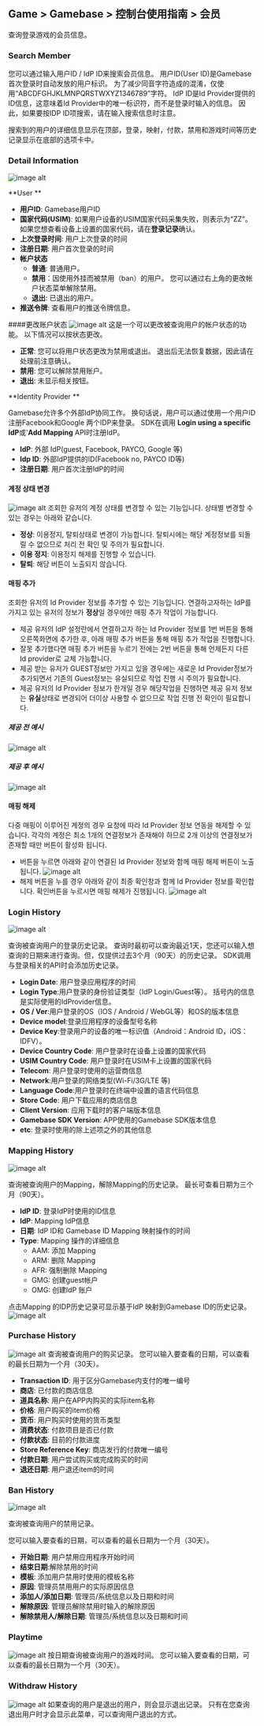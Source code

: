 ## Game > Gamebase > 控制台使用指南 > 会员

查询登录游戏的会员信息。


### Search Member

您可以通过输入用户ID / IdP ID来搜索会员信息。
用户ID(User ID)是Gamebase首次登录时自动发放的用户标识。 为了减少同音字符造成的混淆，仅使用“ABCDFGHJKLMNPQRSTWXYZ1346789”字符。
IdP ID是Id Provider提供的ID信息，这意味着Id Provider中的唯一标识符，而不是登录时输入的信息。 因此，如果要按IDP ID项搜索，请在输入搜索信息时注意。

搜索到的用户的详细信息显示在顶部，登录，映射，付款，禁用和游戏时间等历史记录显示在底部的选项卡中。


### Detail Information
![image alt](http://static.toastoven.net/prod_gamebase/Operators_Guide/Console_Member_Member1_1.6.png)

**User **

- **用户ID**: Gamebase用户ID
- **国家代码(USIM)**: 如果用户设备的USIM国家代码采集失败，则表示为“ZZ”。 如果您想查看设备上设置的国家代码，请在**登录记录**确认。
- **上次登录时间**: 用户上次登录的时间
- **注册日期**: 用户首次登录的时间
- **帐户状态**
  - **普通**: 普通用户。
  - **禁用**：因使用外挂而被禁用（ban）的用户。 您可以通过右上角的更改帐户状态菜单解除禁用。
  - **退出**: 已退出的用户。
- **推送令牌**: 查看用户的推送令牌信息。

####更改账户状态
![image alt](http://static.toastoven.net/prod_gamebase/Operators_Guide/Console_Member_Member1_2.2.png)
这是一个可以更改被查询用户的帐户状态的功能。
以下情况可以按状态更改。
- **正常**: 您可以将用户状态更改为禁用或退出。 退出后无法恢复数据，因此请在处理前注意确认。
- **禁用**: 您可以解除禁用账户。
- **退出**: 未显示相关按钮。

**Identity Provider **

Gamebase允许多个外部IdP协同工作。 换句话说，用户可以通过使用一个用户ID注册Facebook和Google 两个IDP来登录。 SDK在调用 **Login using a specific IdP**或'**Add Mapping** API时注册IdP。

- **IdP**: 外部 IdP(guest, Facebook, PAYCO, Google 等)
- **Idp ID**: 外部IdP提供的ID(Facebook no, PAYCO ID等)
- **注册日期**: 用户首次注册IdP的时间

#### 계정 상태 변경
![image alt](http://static.toastoven.net/prod_gamebase/Operators_Guide/Console_Member_Member1_2.2.png)
조회한 유저의 계정 상태를 변경할 수 있는 기능입니다.
상태별 변경할 수 있는 경우는 아래와 같습니다.
- **정상**: 이용정지, 탈퇴상태로 변경이 가능합니다. 탈퇴시에는 해당 계정정보를 되돌릴 수 없으므로 처리 전 확인 및 주의가 필요합니다.
- **이용 정지**: 이용정지 해제를 진행할 수 있습니다.
- **탈퇴**: 해당 버튼이 노출되지 않습니다.

#### 매핑 추가

조회한 유저의 Id Provider 정보를 추가할 수 있는 기능입니다.
연결하고자하는 IdP를 가지고 있는 유저의 정보가 **정상**일 경우에만 매핑 추가 작업이 가능합니다.
* 제공 유저의 IdP 설정란에서 연결하고자 하는 Id Provider 정보를 1번 버튼을 통해 오른쪽화면에 추가한 후, 아래 매핑 추가 버튼을 통해 매핑 추가 작업을 진행합니다.
* 잘못 추가했다면 매핑 추가 버튼을 누르기 전에는 2번 버튼을 통해 언제든지 다른 Id provider로 교체 가능합니다.
* 제공 받는 유저가 GUEST정보만 가지고 있을 경우에는 새로운 Id Provider정보가 추가되면서 기존의 Guest정보는 유실되므로 작업 진행 시 주의가 필요합니다.
* 제공 유저의 Id Provider 정보가 한개일 경우 해당작업을 진행하면 제공 유저 정보는 **유실**상태로 변경되어 더이상 사용할 수 없으므로 작업 진행 전 확인이 필요합니다.
##### 제공 전 예시
![image alt](http://static.toastoven.net/prod_gamebase/Operators_Guide/Console_Member_AddMapping_1.3.png)
##### 제공 후 예시
![image alt](http://static.toastoven.net/prod_gamebase/Operators_Guide/Console_Member_AddMapping_2.1.png)

#### 매핑 해제
다중 매핑이 이루어진 계정의 경우 요청에 따라 Id Provider 정보 연동을 해제할 수 있습니다.
각각의 계정은 최소 1개의 연결정보가 존재해야 하므로 2개 이상의 연결정보가 존재할 때만 버튼이 활성화 됩니다.
* 버튼을 누르면 아래와 같이 연결된 Id Provider 정보와 함께 매핑 해제 버튼이 노출됩니다.
![image alt](http://static.toastoven.net/prod_gamebase/Operators_Guide/Console_Member_RemoveMapping_1.0.png)
* 해제 버튼을 누를 경우 아래와 같이 최종 확인창과 함께 Id Provider 정보를 확인합니다. 확인버튼을 누르시면 매핑 해제가 진행됩니다.
![image alt](http://static.toastoven.net/prod_gamebase/Operators_Guide/Console_Member_RemoveMapping_2.0.png)

### Login History
![image alt](http://static.toastoven.net/prod_gamebase/Operators_Guide/Console_Member_LoginHistory1_1.2.png)

查询被查询用户的登录历史记录。
查询时最初可以查询最近1天，您还可以输入想查询的日期来进行查询。但，仅提供过去3个月（90天）的历史记录。
SDK调用与登录相关的API时会添加历史记录。

- **Login Date**: 用户登录应用程序的时间
- **Login Type**:用户登录的身份验证类型（IdP Login/Guest等）。 括号内的信息是实际使用的IdProvider信息。
- **OS / Ver**:用户登录的OS（IOS / Android / WebGL等）和OS的版本信息
- **Device model**:登录应用程序的设备型号名称
- **Device Key**:登录用户的设备的唯一标识值（Android：Android ID，iOS：IDFV）。
- **Device Country Code**: 用户登录时在设备上设置的国家代码
- **USIM Country Code**: 用户登录时在USIM卡上设置的国家代码
- **Telecom**: 用户登录时使用的运营商信息
- **Network**:用户登录的网络类型(Wi-Fi/3G/LTE 等)
- **Language Code**:用户登录时在终端中设置的语言代码信息
- **Store Code**: 用户下载应用的商店信息
- **Client Version**: 应用下载时的客户端版本信息
- **Gamebase SDK Version**: APP使用的Gamebase SDK版本信息
- **etc**: 登录时使用的除上述项之外的其他信息

### Mapping History
![image alt](http://static.toastoven.net/prod_gamebase/Operators_Guide/Console_Member_MappingHistory1_1.4.png)

查询被查询用户的Mapping，解除Mapping的历史记录。 最长可查看日期为三个月（90天）。

* **IdP ID**: 登录IdP时使用的ID信息
* **IdP**: Mapping IdP信息
* **日期**: IdP ID和 Gamebase ID Mapping 映射操作的时间
* **Type**: Mapping 操作的详细信息
  - AAM: 添加 Mapping 
  - ARM: 删除 Mapping 
  - AFR: 强制删除 Mapping 
  - GMG: 创建guest帐户
  - OMG: 创建IdP 账户

点击Mapping 的IDP历史记录可显示基于IdP 映射到Gamebase ID的历史记录。
![image alt](http://static.toastoven.net/prod_gamebase/Operators_Guide/Console_Member_MappingHistory1_2.1.png)

### Purchase History
![image alt](http://static.toastoven.net/prod_gamebase/Operators_Guide/Console_Member_PurchaseHistory1_1.0.png)
查询被查询用户的购买记录。
您可以输入要查看的日期，可以查看的最长日期为一个月（30天）。

- **Transaction ID**: 用于区分Gamebase内支付的唯一编号
- **商店**: 已付款的商店信息
- **道具名称**: 用户在APP内购买的实际item名称
- **价格**: 用户购买的item价格
- **货币**: 用户购买时使用的货币类型
- **消费状态**: 付款项目是否已付款
- **付款状态**: 目前的付款进度
- **Store Reference Key**: 商店发行的付款唯一编号
- **付款日期**: 用户尝试购买或完成购买的时间
- **退还日期**: 用户退还item的时间

### Ban History
![image alt](http://static.toastoven.net/prod_gamebase/Operators_Guide/Console_Member_BanHistory1_1.0.png)

查询被查询用户的禁用记录。

您可以输入要查看的日期，可以查看的最长日期为一个月（30天）。

- **开始日期**: 用户禁用应用程序开始时间
- **结束日期**:解除禁用的时间
- **模板**: 添加用户禁用时使用的模板名称
- **原因**: 管理员禁用用户的实际原因信息
- **添加人/添加日期**: 管理员/系统信息以及日期和时间
- **解除原因**: 管理员解除禁用时输入的解除原因
- **解除禁用人/解除日期**: 管理员/系统信息以及日期和时间

### Playtime
![image alt](http://static.toastoven.net/prod_gamebase/Operators_Guide/Console_Member_Playtime1_1.2.png)
按日期查询被查询用户的游戏时间。
您可以输入要查看的日期，可以查看的最长日期为一个月（30天）。

### Withdraw History
![image alt](http://static.toastoven.net/prod_gamebase/Operators_Guide/Console_Member_WithdrawHistory1_1.1.png)
如果查询的用户是退出的用户，则会显示退出记录。
只有在您查询退出用户时才会显示此菜单，可以查询用户退出的方式。